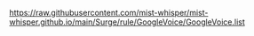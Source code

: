 https://raw.githubusercontent.com/mist-whisper/mist-whisper.github.io/main/Surge/rule/GoogleVoice/GoogleVoice.list
